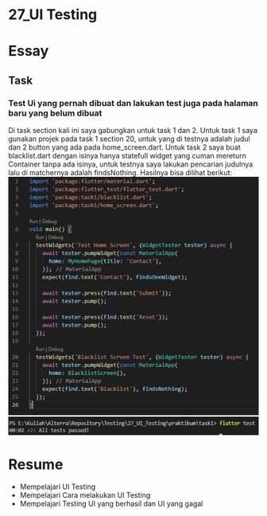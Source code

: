# 27_UI Testing

# Essay

## Task

### Test Ui yang pernah dibuat dan lakukan test juga pada halaman baru yang belum dibuat
Di task section kali ini saya gabungkan untuk task 1 dan 2. Untuk task 1 saya gunakan projek pada task 1 section 20, untuk yang di testnya adalah judul dan 2 button yang ada pada home_screen.dart. Untuk task 2 saya buat blacklist.dart dengan isinya hanya statefull widget yang cuman mereturn Container tanpa ada isinya, untuk testnya saya lakukan pencarian judulnya lalu di matchernya adalah findsNothing. Hasilnya bisa dilihat berikut:
![](screenshoot/TestCode.png)
![](screenshoot/HasilTest.png)

# Resume
- Mempelajari UI Testing
- Mempelajari Cara melakukan UI Testing
- Mempelajari Testing UI yang berhasil dan UI yang gagal